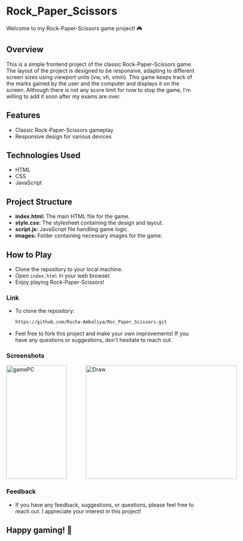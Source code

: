 # Rock_Paper_Scissors

Welcome to my Rock-Paper-Scissors game project! 🎮

## Overview
This is a simple frontend project of the classic Rock-Paper-Scissors game. The layout of the project is designed to be responsive, adapting to different screen sizes using viewport units (vw, vh, vmin). This game keeps track of the marks gained by the user and the computer and displays it on the screen. Although there is not any score limit for now to stop the game, I'm willing to add it soon after my exams are over.

## Features
- Classic Rock-Paper-Scissors gameplay
- Responsive design for various devices

## Technologies Used
- HTML
- CSS
- JavaScript

## Project Structure
- **index.html:** The main HTML file for the game.
- **style.css:** The stylesheet containing the design and layout.
- **script.js:** JavaScript file handling game logic.
- **images:** Folder containing necessary images for the game.

## How to Play
- Clone the repository to your local machine.
- Open `index.html` in your web browser.
- Enjoy playing Rock-Paper-Scissors!

### Link

- To clone the repository:

   ```bash
   https://github.com/Rucha-Ambaliya/Roc_Paper_Scissors.git

- Feel free to fork this project and make your own improvements! If you have any questions or suggestions, don't hesitate to reach out.

### Screenshots
<div style="display: flex; justify-content: space-between;">
  <img src="images/gameMobile.jpg" alt="gamePC" width="160" height="300">
  <img style="margin-right: 50px;">
  <img src="images/gamePC.PNG" alt="Draw" width="400" height="300">
</div>

### Feedback

- If you have any feedback, suggestions, or questions, please feel free to reach out. I appreciate your interest in this project!

## Happy gaming! 🚀
